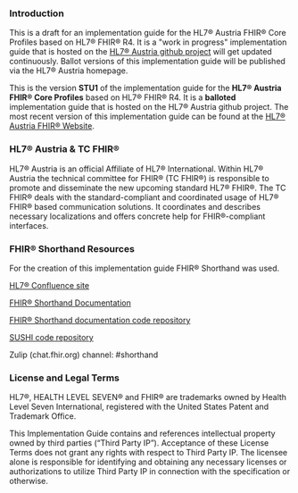 ### Introduction
This is a draft for an implementation guide for the HL7® Austria FHIR® Core Profiles based on HL7® FHIR® R4.
It is a "work in progress" implementation guide that is hosted on the [HL7® Austria github project](https://github.com/HL7Austria) will get updated continuously.
Ballot versions of this implementation guide will be published via the HL7® Austria homepage. 

This is the version **STU1** of the implementation guide for the **HL7® Austria FHIR® Core Profiles** based on HL7® FHIR® R4. It is a **balloted** implementation guide that is hosted on the HL7® Austria github project. The most recent version of this implementation guide can be found at the [HL7® Austria FHIR® Website](fhir.at).

### HL7® Austria & TC FHIR®
HL7® Austria is an official Affiliate of HL7® International. Within HL7® Austria the technical committee for FHIR® (TC FHIR®) is responsible to promote and disseminate the new upcoming standard HL7® FHIR®.
The TC FHIR® deals with the standard-compliant and coordinated usage of HL7® FHIR® based communication solutions. 
It coordinates and describes necessary localizations and offers concrete help for FHIR®-compliant interfaces.

### FHIR® Shorthand Resources

For the creation of this implementation guide FHIR® Shorthand was used.

[HL7® Confluence site](https://confluence.hl7.org/display/FHIRI/FHIR+Shorthand)

[FHIR® Shorthand Documentation](https://build.fhir.org/ig/HL7/fhir-shorthand) 

[FHIR® Shorthand documentation code repository](https://github.com/HL7/fhir-shorthand)

[SUSHI code repository](https://github.com/FHIR/sushi)

Zulip (chat.fhir.org) channel: #shorthand

### License and Legal Terms
HL7®, HEALTH LEVEL SEVEN® and FHIR® are trademarks owned by Health Level Seven International, registered with the United States Patent and Trademark Office.

This Implementation Guide contains and references intellectual property owned by third parties (“Third Party IP”). Acceptance of these License Terms does not grant any rights with respect to Third Party IP. The licensee alone is responsible for identifying and obtaining any necessary licenses or authorizations to utilize Third Party IP in connection with the specification or otherwise.